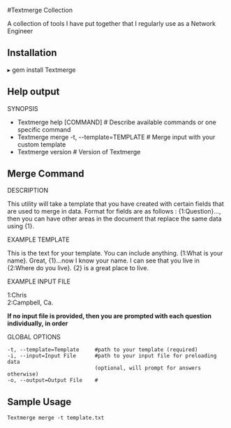 #Textmerge Collection

A collection of tools I have put together that I regularly use as a Network Engineer


Installation
------------
▸       gem install Textmerge


Help output
-----------

SYNOPSIS

* Textmerge help [COMMAND]                 # Describe available commands or one specific command
* Textmerge merge -t, --template=TEMPLATE  # Merge input with your custom template
* Textmerge version                        # Version of Textmerge


Merge Command
-------------

DESCRIPTION

This utility will take a template that you have created with certain fields that are used to merge in data. 
Format for fields are as follows : 
{1:Question}..., then you can have other areas in the 
document that replace the same data using {1}.

EXAMPLE TEMPLATE
	
This is the text for your template.  You can include anything. 
{1:What is your name}.  Great, {1}...now I know your name.
I can see that you live in {2:Where do you live}.  {2} is a great place to live.


EXAMPLE INPUT FILE

1:Chris<br/>
2:Campbell, Ca.

**If no input file is provided, then you are prompted with each question individually, in order**

GLOBAL OPTIONS

	-t, --template=Template		#path to your template (required)
	-i, --input=Input File		#path to your input file for preloading data 
								(optional, will prompt for answers otherwise)
	-o, --output=Output File	#


Sample Usage
------------

    Textmerge merge -t template.txt


